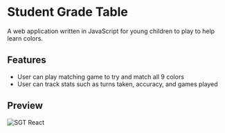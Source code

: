 # Student Grade Table

A web application written in JavaScript for young children to play to help learn colors.

## Features

- User can play matching game to try and match all 9 colors
- User can track stats such as turns taken, accuracy, and games played

## Preview

![SGT React](/assets/images/colorMatch_preview.pn)

